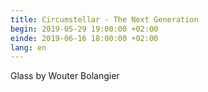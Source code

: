 ```yaml
---
title: Circumstellar - The Next Generation
begin: 2019-05-29 19:00:00 +02:00
einde: 2019-06-16 18:00:00 +02:00
lang: en
---
```


Glass by Wouter Bolangier
